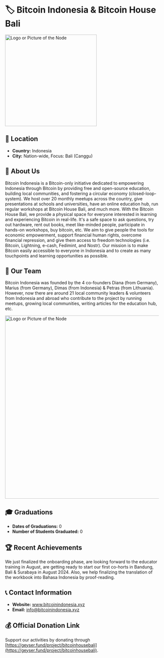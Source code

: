 # 🏷️ Bitcoin Indonesia & Bitcoin House Bali
<img src="https://github.com/MyFirstBitcoin/Light-Node-Directory/blob/37ba241682749014b3cab8c5f991dc22f200bb6d/Indonesia%20--%20Bitcoin%20Indonesia/Bitcoin%20Indonesia%20Logo%20Black%20Font.png" width="300" alt="Logo or Picture of the Node"> <!-- 1 picture maximum -->
## 📍 Location
- **Country:** Indonesia
- **City:** Nation-wide, Focus: Bali (Canggu)

## 📖 About Us
Bitcoin Indonesia is a Bitcoin-only initiative dedicated to empowering Indonesia through Bitcoin by providing free and open-source education, building local communities, and fostering a circular economy (closed-loop-system). We host over 20 monthly meetups across the country, give presentations at schools and universities, have an online education hub, run regular workshops at Bitcoin House Bali, and much more. With the Bitcoin House Bali, we provide a physical space for everyone interested in learning and experiencing Bitcoin in real-life. It's a safe space to ask questions, try out hardware, rent out books, meet like-minded people, participate in hands-on workshops, buy bitcoin, etc. We aim to give people the tools for economic empowerment, support financial human rights, overcome financial repression, and give them access to freedom technologies (i.e. Bitcoin, Lightning, e-cash, Fedimint, and Nostr). Our mission is to make Bitcoin easily accessible to everyone in Indonesia and to create as many touchpoints and learning opportunities as possible.

## 👥 Our Team
Bitcoin Indonesia was founded by the 4 co-founders Diana (from Germany), Marius (from Germany), Dimas (from Indonesia) & Petras (from Lithuania). However, now there are around 21 local community leaders & volunteers from Indonesia and abroad who contribute to the project by running meetups, growing local communities, writing articles for the education hub, etc.

<img src="https://github.com/MyFirstBitcoin/Light-Node-Directory/blob/main/Indonesia%20--%20Bitcoin%20Indonesia/Community%20Banner.png" width="600" alt="Logo or Picture of the Node"> <!-- 1 picture maximum -->
## 🎓 Graduations
- **Dates of Graduations:** 0
- **Number of Students Graduated:** 0

## 🏆 Recent Achievements
We just finalized the onboarding phase, are looking forward to the educator training in August, are getting ready to start our first co-horts in Bandung, Bali & Surabaya in August 2024. Also, we help finalizing the translation of the workbook into Bahasa Indonesia by proof-reading.

## 📞 Contact Information
- **Website:** www.bitcoinindonesia.xyz
- **Email:** info@bitcoinindonesia.xyz

## 💰 Official Donation Link
Support our activities by donating through [https://geyser.fund/project/bitcoinhousebali](https://geyser.fund/project/bitcoinhousebali).
